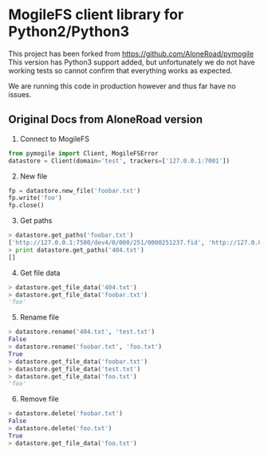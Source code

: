 MogileFS client library for Python2/Python3
===========================================

This project has been forked from https://github.com/AloneRoad/pymogile
This version has Python3 support added, but unfortunately we do not have working tests
so cannot confirm that everything works as expected.

We are running this code in production however and thus far have no issues.


Original Docs from AloneRoad version
------------------------------------

1. Connect to MogileFS

```python
from pymogile import Client, MogileFSError
datastore = Client(domain='test', trackers=['127.0.0.1:7001'])
```


2. New file

```python
fp = datastore.new_file('foobar.txt')
fp.write('foo')
fp.close()
```


3. Get paths

```python
> datastore.get_paths('foobar.txt')
['http://127.0.0.1:7500/dev4/0/000/251/0000251237.fid', 'http://127.0.0.1:7500/dev6/0/000/251/0000251237.fid']
> print datastore.get_paths('404.txt')
[]
```

4. Get file data

```python
> datastore.get_file_data('404.txt')
> datastore.get_file_data('foobar.txt')
'foo'
```


5. Rename file


```python
> datastore.rename('404.txt', 'test.txt')
False
> datastore.rename('foobar.txt', 'foo.txt')
True
> datastore.get_file_data('foobar.txt')
> datastore.get_file_data('test.txt')
> datastore.get_file_data('foo.txt')
'foo'
```

6. Remove file

```python
> datastore.delete('foobar.txt')
False
> datastore.delete('foo.txt')
True
> datastore.get_file_data('foo.txt')
```
